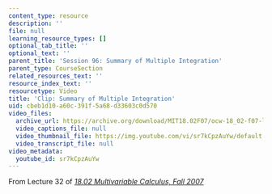 ```yaml
---
content_type: resource
description: ''
file: null
learning_resource_types: []
optional_tab_title: ''
optional_text: ''
parent_title: 'Session 96: Summary of Multiple Integration'
parent_type: CourseSection
related_resources_text: ''
resource_index_text: ''
resourcetype: Video
title: 'Clip: Summary of Multiple Integration'
uid: cbeb1d10-a60c-391f-5a68-d33603c0d570
video_files:
  archive_url: https://archive.org/download/MIT18.02F07/ocw-18_02-f07-lec32_300k.mp4
  video_captions_file: null
  video_thumbnail_file: https://img.youtube.com/vi/sr7kCpzAuYw/default.jpg
  video_transcript_file: null
video_metadata:
  youtube_id: sr7kCpzAuYw
---
```


From Lecture 32 of [_18.02 Multivariable Calculus, Fall 2007_](/courses/18-02-multivariable-calculus-fall-2007/pages/video-lectures)